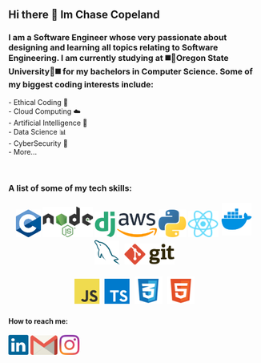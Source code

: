 ## Hi there 👋 Im Chase Copeland 

<h3> I am a Software Engineer whose very passionate about designing and learning all topics relating to Software Engineering. I am currently studying at ◼️🔶Oregon State University🔶◼️ for my bachelors in Computer Science. Some of my biggest coding interests include: </h3>
<p>
  <div>- Ethical Coding 🤲</div>
  <div>- Cloud Computing ☁️</div>
  <div>- Artificial Intelligence 🤖</div>
  <div>- Data Science 📊</div>
  <div>- CyberSecurity 🔐</div>
  <div>- More...</div>
</p>

<br>

### A list of some of my tech skills:

<p align="center">
  <img title="C Language" alt="C/C++" src="https://github.com/chasec22/chasec22/blob/main/assets/C_Programming_Language.svg" width=50 >
  <img title="Node" alt="Node" src="https://github.com/chasec22/chasec22/blob/main/assets/Node.js_logo.svg" width=100> 
  <img title="Django" alt="Django" src="https://github.com/chasec22/chasec22/blob/main/assets/django.svg" width=40> 
  <img title="AWS" alt="AWS" src="https://github.com/chasec22/chasec22/blob/main/assets/aws.svg" width=80> 
  <img title="Python" alt="Python" src="https://github.com/chasec22/chasec22/blob/main/assets/python.svg" width=55> 
  <img title="React" alt="React" src="https://github.com/chasec22/chasec22/blob/main/assets/React-icon.svg" width=60> 
  <img title="Docker" alt="Docker" src="https://github.com/chasec22/chasec22/blob/main/assets/docker-4.svg" width=60 style="margin:3px;">
  <img title="MySQL" alt="MySQL" src="https://github.com/chasec22/chasec22/blob/main/assets/mysql.svg" width=50 style="margin:3px;">
  <img title="Git" alt="Git" src="https://github.com/chasec22/chasec22/blob/main/assets/git.svg" width=100 style="margin:3px;">
</p>
<p align="center">
  <img title="JS" alt="JS" src="https://github.com/chasec22/chasec22/blob/main/assets/logo-javascript.svg" width=50 style="margin:3px;">
  <img title="TS" alt="TS" src="https://github.com/chasec22/chasec22/blob/main/assets/typescript.svg" width=50 style="margin:3px;">
  <img title="CSS" alt="CSS" src="https://github.com/chasec22/chasec22/blob/main/assets/css-3-svgrepo-com.svg" width=55 style="margin:3px;">
  <img title="HTML" alt="HTML" src="https://github.com/chasec22/chasec22/blob/main/assets/html-5-svgrepo-com.svg" width=55 style="margin:3px;">
</p>

<h4>How to reach me:</h4>
<p>
  <a href="linkedin.com/in/chase-copeland/"><img title="LinkedIn" alt="LinkedIn" src="https://github.com/chasec22/chasec22/blob/main/assets/linkedin-icon-2.svg" width=40></a>
  <a href="https://mail.google.com/mail/u/0/?to=copelandc6@gmail.com&su=SUBJECT&body=BODY&&fs=1&tf=cm"><img title="Gmail" alt="Gmail" src="https://github.com/chasec22/chasec22/blob/main/assets/gmail-icon.svg" width=54></a>
    <a href="https://www.instagram.com/chasecopeland22/"><img title="IG" alt="IG" src="https://github.com/chasec22/chasec22/blob/main/assets/instagram-2016-5.svg" width=40></a>
</p>
<!--
**chasec22/chasec22** is a ✨ _special_ ✨ repository because its `README.md` (this file) appears on your GitHub profile.

Here are some ideas to get you started:

- 🔭 I’m currently working on ...
- 🌱 I’m currently learning ...
- 👯 I’m looking to collaborate on ...
- 🤔 I’m looking for help with ...
- 💬 Ask me about ...
- 📫 How to reach me: ...
- 😄 Pronouns: ...
- ⚡ Fun fact: ...
-->
